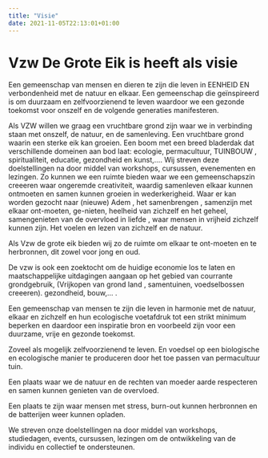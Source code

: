 ```yaml
---
title: "Visie"
date: 2021-11-05T22:13:01+01:00
---
```


# Vzw De Grote Eik is heeft als visie

Een gemeenschap van mensen en dieren te zijn die leven in EENHEID
EN verbondenheid met de natuur en elkaar. Een gemeenschap die
geïnspireerd is om duurzaam en zelfvoorzienend te leven waardoor
we een gezonde toekomst voor onszelf en de volgende generaties
manifesteren.

Als VZW willen we graag een vruchtbare grond zijn waar we in
verbinding staan met onszelf, de natuur, en de samenleving. Een
vruchtbare grond waarin een sterke eik kan groeien. Een boom met
een breed bladerdak dat verschillende domeinen aan bod laat:
ecologie, permacultuur, TUINBOUW , spiritualiteit, educatie,
gezondheid en kunst,…. Wij streven deze doelstellingen na door
middel van workshops, cursussen, evenementen en lezingen. Zo
kunnen we een ruimte bieden waar we een gemeenschapszin creeeren
waar ongeremde creativiteit, waardig samenleven elkaar kunnen
ontmoeten en samen kunnen groeien in wederkerigheid. Waar er kan
worden gezocht naar (nieuwe) Adem , het samenbrengen , samenzijn
met elkaar ont-moeten, ge-nieten, heelheid van zichzelf en het
geheel, samengenieten van de overvloed in liefde , waar mensen in
vrijheid zichzelf kunnen zijn. Het voelen en lezen van zichzelf en
de natuur.

Als Vzw de grote eik bieden wij zo de ruimte om elkaar te
ont-moeten en te herbronnen, dit zowel voor jong en oud.

De vzw is ook een zoektocht om de huidige economie los te laten en
maatschappelijke uitdagingen  aangaan op het gebied van courrante
grondgebruik, (Vrijkopen van grond land , samentuinen,
voedselbossen creeeren).  gezondheid, bouw,… .

Een gemeenschap van mensen te zijn die leven in harmonie met de
natuur, elkaar en zichzelf en hun ecologische voetafdruk tot een
strikt minimum beperken en daardoor een inspiratie bron en
voorbeeld zijn voor een duurzame, vrije en gezonde toekomst.

Zoveel als mogelijk zelfvoorzienend te leven. En voedsel op een
biologische en ecologische manier te produceren door het toe
passen van permacultuur tuin.

Een plaats waar we de natuur en de rechten van moeder aarde
respecteren en samen kunnen genieten van de overvloed.

Een plaats te zijn waar mensen met stress, burn-out kunnen
herbronnen en de batterijen weer kunnen opladen.

We streven onze doelstellingen na door middel van workshops,
studiedagen, events, cursussen, lezingen om de ontwikkeling van de
individu en collectief te ondersteunen.
